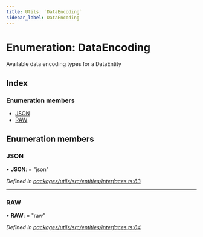 ```yaml
---
title: Utils: `DataEncoding`
sidebar_label: DataEncoding
---
```


# Enumeration: DataEncoding

Available data encoding types for a DataEntity

## Index

### Enumeration members

* [JSON](dataencoding.md#json)
* [RAW](dataencoding.md#raw)

## Enumeration members

###  JSON

• **JSON**: = "json"

*Defined in [packages/utils/src/entities/interfaces.ts:63](https://github.com/terascope/teraslice/blob/f95bb5556/packages/utils/src/entities/interfaces.ts#L63)*

___

###  RAW

• **RAW**: = "raw"

*Defined in [packages/utils/src/entities/interfaces.ts:64](https://github.com/terascope/teraslice/blob/f95bb5556/packages/utils/src/entities/interfaces.ts#L64)*
